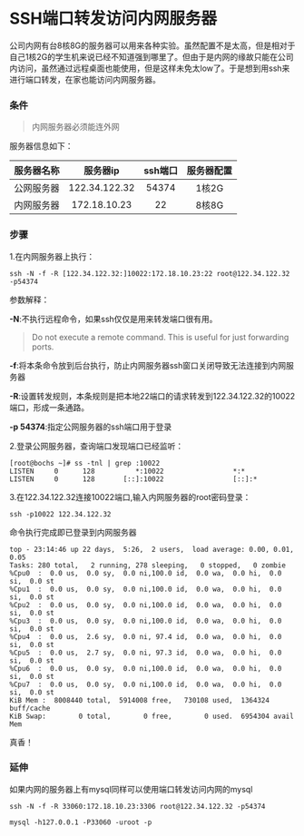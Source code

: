 # SSH端口转发访问内网服务器

公司内网有台8核8G的服务器可以用来各种实验。虽然配置不是太高，但是相对于自己1核2G的学生机来说已经不知道强到哪里了。但由于是内网的缘故只能在公司内访问，虽然通过远程桌面也能使用，但是这样未免太low了。于是想到用ssh来进行端口转发，在家也能访问内网服务器。
<!--more-->



### 条件

> 内网服务器必须能连外网

服务器信息如下：

| 服务器名称 |   服务器ip    | ssh端口 | 服务器配置 |
| :--------: | :-----------: | :-----: | :--------: |
| 公网服务器 | 122.34.122.32 |  54374  |   1核2G    |
| 内网服务器 | 172.18.10.23  |   22    |   8核8G    |



### 步骤

1.在内网服务器上执行：

```
ssh -N -f -R [122.34.122.32:]10022:172.18.10.23:22 root@122.34.122.32 -p54374
```

参数解释：

**-N**:不执行远程命令，如果ssh仅仅是用来转发端口很有用。

> Do not execute a remote command.  This is useful for just forwarding ports.

**-f**:将本条命令放到后台执行，防止内网服务器ssh窗口关闭导致无法连接到内网服务器

**-R**:设置转发规则，本条规则是把本地22端口的请求转发到122.34.122.32的10022端口，形成一条通路。

**-p 54374**:指定公网服务器的ssh端口用于登录



2.登录公网服务器，查询端口发现端口已经监听：

```
[root@bochs ~]# ss -tnl | grep :10022
LISTEN     0      128          *:10022                 *:*                  
LISTEN     0      128       [::]:10022                 [::]:* 
```



3.在122.34.122.32连接10022端口,输入内网服务器的root密码登录：

```
ssh -p10022 122.34.122.32
```

命令执行完成即已登录到内网服务器

```
top - 23:14:46 up 22 days,  5:26,  2 users,  load average: 0.00, 0.01, 0.05
Tasks: 280 total,   2 running, 278 sleeping,   0 stopped,   0 zombie
%Cpu0  :  0.0 us,  0.0 sy,  0.0 ni,100.0 id,  0.0 wa,  0.0 hi,  0.0 si,  0.0 st
%Cpu1  :  0.0 us,  0.0 sy,  0.0 ni,100.0 id,  0.0 wa,  0.0 hi,  0.0 si,  0.0 st
%Cpu2  :  0.0 us,  0.0 sy,  0.0 ni,100.0 id,  0.0 wa,  0.0 hi,  0.0 si,  0.0 st
%Cpu3  :  0.0 us,  0.0 sy,  0.0 ni,100.0 id,  0.0 wa,  0.0 hi,  0.0 si,  0.0 st
%Cpu4  :  0.0 us,  2.6 sy,  0.0 ni, 97.4 id,  0.0 wa,  0.0 hi,  0.0 si,  0.0 st
%Cpu5  :  0.0 us,  2.7 sy,  0.0 ni, 97.3 id,  0.0 wa,  0.0 hi,  0.0 si,  0.0 st
%Cpu6  :  0.0 us,  0.0 sy,  0.0 ni,100.0 id,  0.0 wa,  0.0 hi,  0.0 si,  0.0 st
%Cpu7  :  0.0 us,  0.0 sy,  0.0 ni,100.0 id,  0.0 wa,  0.0 hi,  0.0 si,  0.0 st
KiB Mem :  8008440 total,  5914008 free,   730108 used,  1364324 buff/cache
KiB Swap:        0 total,        0 free,        0 used.  6954304 avail Mem 
```

真香！



### 延伸

如果内网的服务器上有mysql同样可以使用端口转发访问内网的mysql

```
ssh -N -f -R 33060:172.18.10.23:3306 root@122.34.122.32 -p54374

mysql -h127.0.0.1 -P33060 -uroot -p 
```


